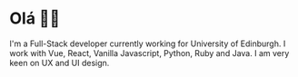 # Olá 👋🏾

I'm a Full-Stack developer currently working for University of Edinburgh.
I work with Vue, React, Vanilla Javascript, Python, Ruby and Java. I am very keen on UX and UI design.
